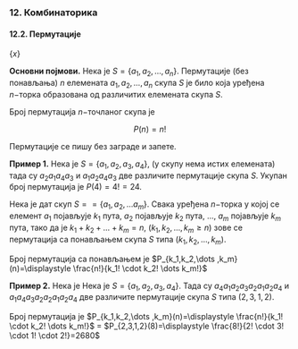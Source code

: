 ### 12. **Комбинаторика**

#### 12.2. **Пермутације**

$\left\lbrace x \right \rbrace$

**Основни појмови.** Нека је $S = \left\lbrace a_1,a_2,\dots,a_n \right \rbrace$. Пермутације (без понављања) $n$ елемената $a_1,a_2,\dots,a_n$ скупа $S$ је било која уређена $n-$торка образована од различитих елемената скупа $S$.

Број пермутација $n-$точланог скупа је

$$P(n)=n!$$

Пермутације се пишу без заграде и запете.

**Пример 1.** Нека је $S = \{a_1,a_2,a_3, а_4 \}$, (у скупу нема истих елемената) тада су $a_2a_1a_4а_3$ и $a_1a_2a_4а_3$ две различите пермутације скупа $S$. Укупан број пермутација је $P(4)=4!=24$.

Нека је дат скуп $S== \{a_1,a_2,\dots а_m \}$. Свака уређена $n-$торка у којој се елемент $a_1$ појављује $k_1$ пута, $a_2$ појављује $k_2$ пута, ..., $a_m$ појављује $k_m$ пута, тако да је $k_1+k_2+\dots+k_m=n$, $(k_1,k_2,\dots ,k_m \ge n)$ зове се пермутација са понављањем скупа $S$ типа $(k_1,k_2,\dots ,k_m )$.

Број пермутација са понављањем је $P_{k_1,k_2,\dots ,k_m}(n)=\displaystyle \frac{n!}{k_1! \cdot k_2! \dots k_m!}$

**Пример 2.** Нека је Нека је $S = \{a_1,a_2,a_3, а_4 \}$. Тада су $a_4a_1a_2а_3a_2a_1a_2а_4$ и $a_1a_4a_3а_2a_2a_1a_2а_4$ две различите пермутације скупа $S$ типа $(2,3,1,2)$.

Број пермутација је $P_{k_1,k_2,\dots ,k_m}(n)=\displaystyle \frac{n!}{k_1! \cdot k_2! \dots k_m!}$ = $P_{2,3,1,2}(8)=\displaystyle \frac{8!}{2! \cdot 3! \cdot 1! \cdot 2!}=2680$